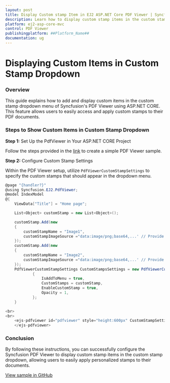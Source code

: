 ```yaml
---
layout: post  
title: Display Custom stamp Item in EJ2 ASP.NET Core PDF Viewer | Syncfusion
description: Learn how to display custom stamp items in the custom stamp in the Syncfusion ASP.NET MVC PDF Viewer component of Syncfusion Essential JS 2 and more.
platform: ej2-asp-core-mvc
control: PDF Viewer
publishingplatform: ##Platform_Name##
documentation: ug  
---
```


# Displaying Custom Items in Custom Stamp Dropdown

### Overview

This guide explains how to add and display custom items in the custom stamp dropdown menu of Syncfusion's PDF Viewer using ASP.NET CORE. This feature allows users to easily access and apply custom stamps to their PDF documents.

### Steps to Show Custom Items in Custom Stamp Dropdown

**Step 1:** Set Up the PdfViewer in Your ASP.NET CORE Project

 Follow the steps provided in the [link](https://ej2.syncfusion.com/aspnetcore/documentation/pdfviewer/getting-started) to create a simple PDF Viewer sample.

**Step 2:** Configure Custom Stamp Settings

Within the PDF Viewer setup, utilize `PdfViewerCustomStampSettings` to specify the custom stamps that should appear in the dropdown menu.

```cs
@page "{handler?}"
@using Syncfusion.EJ2.PdfViewer;
@model IndexModel
@{
    ViewData["Title"] = "Home page";

    List<Object> customStamp = new List<Object>();

    customStamp.Add(new
    {
        customStampName = "Image1",
        customStampImageSource ="data:image/png;base64,...' // Provide a valid base64 or URL for the image"
    });
    customStamp.Add(new
    {
        customStampName = "Image2",
        customStampImageSource ="data:image/png;base64,...' // Provide a valid base64 or URL for the image"
    });
    PdfViewerCustomStampSettings CustomStampsSettings = new PdfViewerCustomStampSettings()
            {
                IsAddToMenu = true,
                CustomStamps = customStamp,
                EnableCustomStamp = true,
                Opacity = 1,
            };
    }

<br>
<br>
    <ejs-pdfviewer id="pdfviewer" style="height:600px" CustomStampSettings="@CustomStampsSettings" documentPath="https://cdn.syncfusion.com/content/pdf/pdf-succinctly.pdf">
    </ejs-pdfviewer>
```
### Conclusion

By following these instructions, you can successfully configure the Syncfusion PDF Viewer to display custom stamp items in the custom stamp dropdown, allowing users to easily apply personalized stamps to their documents.

[View sample in GitHub](https://github.com/SyncfusionExamples/asp-core-pdf-viewer-examples/tree/master/How%20to)